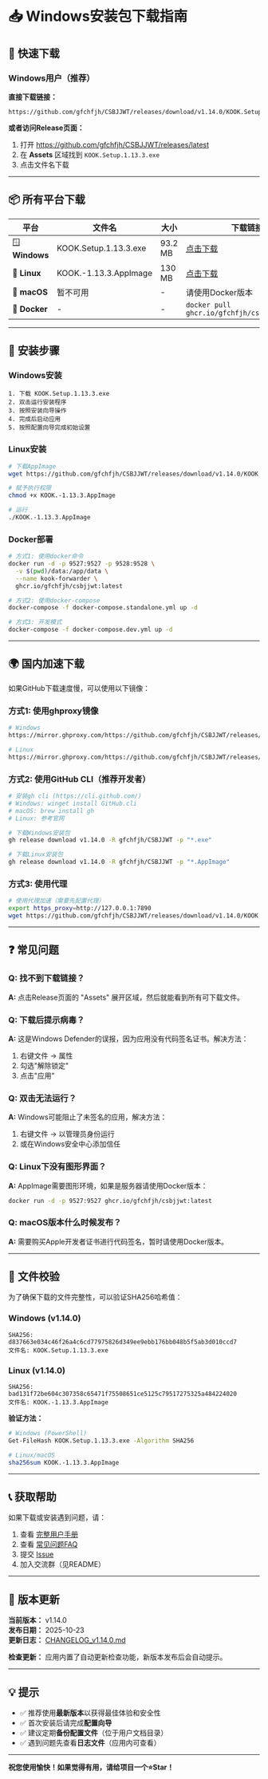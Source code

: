 # 📥 Windows安装包下载指南

## 🎯 快速下载

### Windows用户（推荐）

**直接下载链接：**
```
https://github.com/gfchfjh/CSBJJWT/releases/download/v1.14.0/KOOK.Setup.1.13.3.exe
```

**或者访问Release页面：**
1. 打开 https://github.com/gfchfjh/CSBJJWT/releases/latest
2. 在 **Assets** 区域找到 `KOOK.Setup.1.13.3.exe`
3. 点击文件名下载

---

## 📦 所有平台下载

| 平台 | 文件名 | 大小 | 下载链接 |
|------|--------|------|----------|
| 🪟 **Windows** | KOOK.Setup.1.13.3.exe | 93.2 MB | [点击下载](https://github.com/gfchfjh/CSBJJWT/releases/download/v1.14.0/KOOK.Setup.1.13.3.exe) |
| 🐧 **Linux** | KOOK.-1.13.3.AppImage | 130 MB | [点击下载](https://github.com/gfchfjh/CSBJJWT/releases/download/v1.14.0/KOOK.-1.13.3.AppImage) |
| 🍎 **macOS** | 暂不可用 | - | 请使用Docker版本 |
| 🐳 **Docker** | - | - | `docker pull ghcr.io/gfchfjh/csbjjwt:latest` |

---

## 🚀 安装步骤

### Windows安装
```
1. 下载 KOOK.Setup.1.13.3.exe
2. 双击运行安装程序
3. 按照安装向导操作
4. 完成后启动应用
5. 按照配置向导完成初始设置
```

### Linux安装
```bash
# 下载AppImage
wget https://github.com/gfchfjh/CSBJJWT/releases/download/v1.14.0/KOOK.-1.13.3.AppImage

# 赋予执行权限
chmod +x KOOK.-1.13.3.AppImage

# 运行
./KOOK.-1.13.3.AppImage
```

### Docker部署
```bash
# 方式1: 使用docker命令
docker run -d -p 9527:9527 -p 9528:9528 \
  -v $(pwd)/data:/app/data \
  --name kook-forwarder \
  ghcr.io/gfchfjh/csbjjwt:latest

# 方式2: 使用docker-compose
docker-compose -f docker-compose.standalone.yml up -d

# 方式3: 开发模式
docker-compose -f docker-compose.dev.yml up -d
```

---

## 🌍 国内加速下载

如果GitHub下载速度慢，可以使用以下镜像：

### 方式1: 使用ghproxy镜像
```bash
# Windows
https://mirror.ghproxy.com/https://github.com/gfchfjh/CSBJJWT/releases/download/v1.14.0/KOOK.Setup.1.13.3.exe

# Linux
https://mirror.ghproxy.com/https://github.com/gfchfjh/CSBJJWT/releases/download/v1.14.0/KOOK.-1.13.3.AppImage
```

### 方式2: 使用GitHub CLI（推荐开发者）
```bash
# 安装gh cli (https://cli.github.com/)
# Windows: winget install GitHub.cli
# macOS: brew install gh
# Linux: 参考官网

# 下载Windows安装包
gh release download v1.14.0 -R gfchfjh/CSBJJWT -p "*.exe"

# 下载Linux安装包
gh release download v1.14.0 -R gfchfjh/CSBJJWT -p "*.AppImage"
```

### 方式3: 使用代理
```bash
# 使用代理加速（需要先配置代理）
export https_proxy=http://127.0.0.1:7890
wget https://github.com/gfchfjh/CSBJJWT/releases/download/v1.14.0/KOOK.Setup.1.13.3.exe
```

---

## ❓ 常见问题

### Q: 找不到下载链接？
**A:** 点击Release页面的 "Assets" 展开区域，然后就能看到所有可下载文件。

### Q: 下载后提示病毒？
**A:** 这是Windows Defender的误报，因为应用没有代码签名证书。解决方法：
1. 右键文件 → 属性
2. 勾选"解除锁定"
3. 点击"应用"

### Q: 双击无法运行？
**A:** Windows可能阻止了未签名的应用，解决方法：
1. 右键文件 → 以管理员身份运行
2. 或在Windows安全中心添加信任

### Q: Linux下没有图形界面？
**A:** AppImage需要图形环境，如果是服务器请使用Docker版本：
```bash
docker run -d -p 9527:9527 ghcr.io/gfchfjh/csbjjwt:latest
```

### Q: macOS版本什么时候发布？
**A:** 需要购买Apple开发者证书进行代码签名，暂时请使用Docker版本。

---

## 🔐 文件校验

为了确保下载的文件完整性，可以验证SHA256哈希值：

### Windows (v1.14.0)
```
SHA256: d837663e034c46f26a4c6cd77975826d349ee9ebb176bb048b5f5ab3d010ccd7
文件名: KOOK.Setup.1.13.3.exe
```

### Linux (v1.14.0)
```
SHA256: bad131f72be604c307358c65471f75508651ce5125c79517275325a484224020
文件名: KOOK.-1.13.3.AppImage
```

**验证方法：**
```bash
# Windows (PowerShell)
Get-FileHash KOOK.Setup.1.13.3.exe -Algorithm SHA256

# Linux/macOS
sha256sum KOOK.-1.13.3.AppImage
```

---

## 📞 获取帮助

如果下载或安装遇到问题，请：
1. 查看 [完整用户手册](docs/用户手册.md)
2. 查看 [常见问题FAQ](docs/FAQ.md)
3. 提交 [Issue](https://github.com/gfchfjh/CSBJJWT/issues/new)
4. 加入交流群（见README）

---

## 🔄 版本更新

**当前版本：** v1.14.0  
**发布日期：** 2025-10-23  
**更新日志：** [CHANGELOG_v1.14.0.md](CHANGELOG_v1.14.0.md)

**检查更新：**
应用内置了自动更新检查功能，新版本发布后会自动提示。

---

## 💡 提示

- ✅ 推荐使用**最新版本**以获得最佳体验和安全性
- ✅ 首次安装后请完成**配置向导**
- ✅ 建议定期**备份配置文件**（位于用户文档目录）
- ✅ 遇到问题先查看**日志文件**（应用内可查看）

---

**祝您使用愉快！如果觉得有用，请给项目一个⭐Star！**
